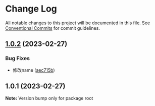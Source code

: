 # Change Log

All notable changes to this project will be documented in this file.
See [Conventional Commits](https://conventionalcommits.org) for commit guidelines.

## [1.0.2](https://github.com/JN321/monorepo/compare/v1.0.1...v1.0.2) (2023-02-27)


### Bug Fixes

* 修改name ([aec715b](https://github.com/JN321/monorepo/commit/aec715bff822f60a81697f406bdfb6bec54e0582))





## 1.0.1 (2023-02-27)

**Note:** Version bump only for package root
